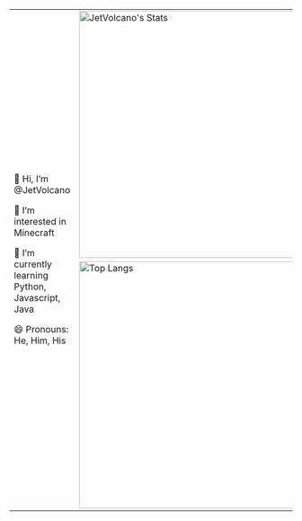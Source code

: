 <html lang="en">
    <body>
        <table>
            <tr>
                <td rowspan="2">
                     <p>👋 Hi, I’m @JetVolcano</p>
                     <p>👀 I’m interested in Minecraft</p>
                     <p>🌱 I’m currently learning Python, Javascript, Java</p>
                     <p>😄 Pronouns: He, Him, His</p>
                </td>
                <td>
                    <img src="https://github-readme-stats.vercel.app/api?username=JetVolcano&show_icons=true&theme=dracula" alt="JetVolcano's Stats" width="440">
                </td>
            </tr>
            <tr>
                <td>
                    <img src="https://github-readme-stats.vercel.app/api/top-langs/?username=JetVolcano" alt="Top Langs" width="440">
                </td>
            </tr>
        </table>
    </body>
</html>
